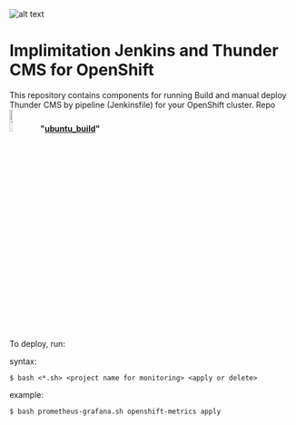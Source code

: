 ![alt text](https://i1.wp.com/blog.openshift.com/wp-content/uploads/redhatopenshift.png?w=1376&ssl=1)
# Implimitation Jenkins and Thunder CMS for OpenShift

This repository contains components for running Build and manual deploy Thunder CMS by pipeline (Jenkinsfile) for your OpenShift cluster. Repo 
<img src="https://www.drupal.org/files/Thunder_WBM_20160126.png" alt="Thunder" width="10%"/> **"[ubuntu_build](https://github.com/ros-kamach/thunder_nginx_phpfpm.git)"**

To deploy, run:

syntax:
```
$ bash <*.sh> <project name for monitoring> <apply or delete> 
```
example:
```
$ bash prometheus-grafana.sh openshift-metrics apply
```
